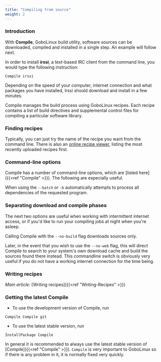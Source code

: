 ```yaml
---
title: "Compiling from source"
weight: 2
---
```


### Introduction

With **Compile**, GoboLinux build utility, software sources can be downloaded,
compiled and installed in a single step. An example will follow next.

In order to install **irssi**, a text-based IRC client from the command line,
you would type the following instruction:

```fish
Compile irssi
```

Depending on the speed of your computer, internet connection and what packages
you have installed, Irssi should download and install in a few minutes.

Compile manages the build process using GoboLinux recipes. Each recipe contains
a list of build directives and supplemental control files for compiling a
particular software library.

### Finding recipes

Typically, you can just try the name of the recipe you want from the command
line. There is also an [online recipe viewer](http://recipes.gobolinux.org),
listing the most recently uploaded recipes first.

### Command-line options

Compile has a number of command-line options, which are [listed
here]({{<ref "Compile" >}}). The following are especially useful.

When using the `--batch` or `-b` automatically attempts to process all
dependencies of the requested program.

### Separating download and compile phases

The next two options are useful when working with intermittent internet access,
or if you'd like to run your compiling jobs at night when you're asleep.

Calling Compile with the `--no-build` flag downloads sources only.

Later, in the event that you wish to use the `--no-web` flag, this will direct
Compile to search to your system's own download cache and build the sources
found there instead. This commandline switch is obviously very useful if you do
not have a working internet connection for the time being.

### Writing recipes

_Main article:_ [Writing recipes]({{<ref "Writing-Recipes" >}})

### Getting the latest Compile

-   To use the development version of Compile, run

```fish
Compile Compile git
```

-   To use the latest stable version, run

```fish
InstallPackage Compile
```

In general it is recommended to always use the latest stable version of
[Compile]({{<ref "Compile" >}}). `Compile` is very important to GoboLinux so if
there is any problem in it, it is normally fixed very quickly.
